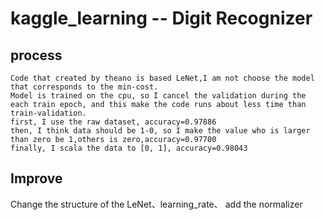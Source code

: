 # kaggle_learning -- Digit Recognizer
## process
    Code that created by theano is based LeNet,I am not choose the model that corresponds to the min-cost.
    Model is trained on the cpu, so I cancel the validation during the each train epoch, and this make the code runs about less time than train-validation.
    first, I use the raw dataset, accuracy=0.97886
    then, I think data should be 1-0, so I make the value who is larger than zero be 1,others is zero,accuracy=0.97700
    finally, I scala the data to [0, 1], accuracy=0.98043
## Improve
  Change the structure of the LeNet、learning_rate、 add the normalizer
  


